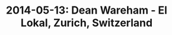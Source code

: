 ---
layout: show
title: '2014-05-13: Dean Wareham - El Lokal, Zurich, Switzerland'
name: 2014-05-13-dean-wareham-el-lokal-zurich-switzerland
show-venue: 'El Lokal, Zurich, Switzerland'
show-setlist: 
show-date: 2014-05-13
category: 2014
show-radio: 
show-lastfm: 
show-cancelled: 
performers: [
  "Dean Wareham - guitar, vocals",
  "Britta Phiilips - bass, keyboards, vocals",
  "Raymond Richards - guitar, keyboards",
  "Roger Brogan - drums"
  ]
facebook-event-url: 
show-poster-url: 
show-ticket-url: 
show-venue-website: 'http://www.ellokal.ch/?lang=en&details=528'
show-additional: 
---